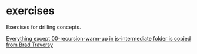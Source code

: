 # exercises

Exercises for drilling concepts.

[Everything except 00-recursion-warm-up in js-intermediate folder is copied from Brad Traversy](https://github.com/bradtraversy/traversy-js-challenges)
